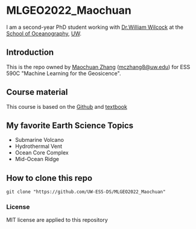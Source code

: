 # MLGEO2022_Maochuan
I am a second-year PhD student working with [Dr.William Wilcock](https://faculty.washington.edu/wilcock/) at the [School of Oceanography](https://www.ocean.washington.edu/), [UW](https://www.washington.edu/).

## Introduction
This is the repo owned by [Maochuan Zhang](https://www.ocean.washington.edu/home/Maochuan_Zhang) (mczhang8@uw.edu) for ESS 590C "Machine Learning for the Geosicence". 

## Course material
This course is based on the [Github](https://github.com/UW-ESS-DS/MLGeo-Autumn22) and [textbook](https://geo-smart.github.io/curriculum-book/about_this_book/about_this_book.html)

## My favorite Earth Science Topics
- Submarine Volcano
- Hydrothermal Vent
- Ocean Core Complex
- Mid-Ocean Ridge

## How to clone this repo
```
git clone "https://github.com/UW-ESS-DS/MLGEO2022_Maochuan"
```

### License
MIT license are applied to this repository
